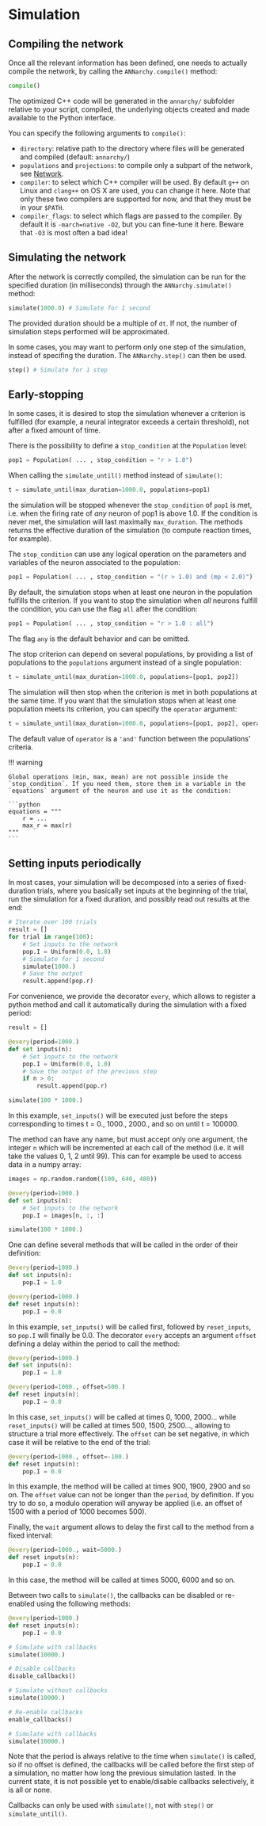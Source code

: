 # Simulation

## Compiling the network

Once all the relevant information has been defined, one needs to
actually compile the network, by calling the `ANNarchy.compile()`
method:

```python
compile()
```

The optimized C++ code will be generated in the `annarchy/` subfolder
relative to your script, compiled, the underlying objects created and
made available to the Python interface.

You can specify the following arguments to `compile()`:

-   `directory`: relative path to the directory where files will be
    generated and compiled (default: `annarchy/`)
-   `populations` and `projections`: to compile only a subpart of the
    network, see [Network](Network.md).
-   `compiler`: to select which C++ compiler will be used. By default
    `g++` on Linux and `clang++` on OS X are used, you can change it
    here. Note that only these two compilers are supported for now, and
    that they must be in your `$PATH`.
-   `compiler_flags`: to select which flags are passed to the compiler.
    By default it is `-march=native -O2`, but you can fine-tune it here.
    Beware that `-O3` is most often a bad idea!

## Simulating the network

After the network is correctly compiled, the simulation can be run for
the specified duration (in milliseconds) through the
`ANNarchy.simulate()` method:

```python
simulate(1000.0) # Simulate for 1 second
```

The provided duration should be a multiple of `dt`. If not, the number
of simulation steps performed will be approximated.

In some cases, you may want to perform only one step of the simulation,
instead of specifing the duration. The `ANNarchy.step()` can then be
used.

```python
step() # Simulate for 1 step
```

## Early-stopping

In some cases, it is desired to stop the simulation whenever a criterion
is fulfilled (for example, a neural integrator exceeds a certain
threshold), not after a fixed amount of time.

There is the possibility to define a `stop_condition` at the
`Population` level:

```python
pop1 = Population( ... , stop_condition = "r > 1.0")
```

When calling the `simulate_until()` method instead of `simulate()`:

```python
t = simulate_until(max_duration=1000.0, populations=pop1)
```

the simulation will be stopped whenever the `stop_condition` of `pop1`
is met, i.e. when the firing rate of *any* neuron of pop1 is above 1.0.
If the condition is never met, the simulation will last maximally
`max_duration`. The methods returns the effective duration of the
simulation (to compute reaction times, for example).

The `stop_condition` can use any logical operation on the parameters and
variables of the neuron associated to the population:

```python
pop1 = Population( ... , stop_condition = "(r > 1.0) and (mp < 2.0)")
```

By default, the simulation stops when at least one neuron in the
population fulfills the criterion. If you want to stop the simulation
when *all* neurons fulfill the condition, you can use the flag `all`
after the condition:

```python
pop1 = Population( ... , stop_condition = "r > 1.0 : all")
```

The flag `any` is the default behavior and can be omitted.

The stop criterion can depend on several populations, by providing a
list of populations to the `populations` argument instead of a single
population:

```python
t = simulate_until(max_duration=1000.0, populations=[pop1, pop2])
```

The simulation will then stop when the criterion is met in both
populations at the same time. If you want that the simulation stops when
at least one population meets its criterion, you can specify the
`operator` argument:

```python
t = simulate_until(max_duration=1000.0, populations=[pop1, pop2], operator='or')
```

The default value of `operator` is a `'and'` function between the
populations' criteria.

!!! warning

    Global operations (min, max, mean) are not possible inside the
    `stop_condition`. If you need them, store them in a variable in the
    `equations` argument of the neuron and use it as the condition:

    ```python
    equations = """
        r = ...
        max_r = max(r)
    """
    ```


## Setting inputs periodically

In most cases, your simulation will be decomposed into a series of
fixed-duration trials, where you basically set inputs at the beginning
of the trial, run the simulation for a fixed duration, and possibly read
out results at the end:

```python
# Iterate over 100 trials
result = []
for trial in range(100):
    # Set inputs to the network
    pop.I = Uniform(0.0, 1.0)
    # Simulate for 1 second
    simulate(1000.)
    # Save the output
    result.append(pop.r)
```

For convenience, we provide the decorator `every`, which allows to
register a python method and call it automatically during the simulation
with a fixed period:

```python
result = []

@every(period=1000.)
def set inputs(n):
    # Set inputs to the network
    pop.I = Uniform(0.0, 1.0)
    # Save the output of the previous step
    if n > 0:
        result.append(pop.r)

simulate(100 * 1000.)
```

In this example, `set_inputs()` will be executed just before the steps
corresponding to times t = 0., 1000., 2000., and so on until t = 100000.

The method can have any name, but must accept only one argument, the
integer `n` which will be incremented at each call of the method (i.e.
it will take the values 0, 1, 2 until 99). This can for example be used
to access data in a numpy array:

```python
images = np.random.random((100, 640, 480))

@every(period=1000.)
def set inputs(n):
    # Set inputs to the network
    pop.I = images[n, :, :]

simulate(100 * 1000.)
```

One can define several methods that will be called in the order of their
definition:

```python
@every(period=1000.)
def set inputs(n):
    pop.I = 1.0

@every(period=1000.)
def reset inputs(n):
    pop.I = 0.0
```

In this example, `set_inputs()` will be called first, followed by
`reset_inputs`, so `pop.I` will finally be 0.0. The decorator `every`
accepts an argument `offset` defining a delay within the period to call
the method:

```python
@every(period=1000.)
def set inputs(n):
    pop.I = 1.0

@every(period=1000., offset=500.)
def reset inputs(n):
    pop.I = 0.0
```

In this case, `set_inputs()` will be called at times 0, 1000, 2000\...
while `reset_inputs()` will be called at times 500, 1500, 2500\...,
allowing to structure a trial more effectively. The `offset` can be set
negative, in which case it will be relative to the end of the trial:

```python
@every(period=1000., offset=-100.)
def reset inputs(n):
    pop.I = 0.0
```

In this example, the method will be called at times 900, 1900, 2900 and
so on. The `offset` value can not be longer than the `period`, by
definition. If you try to do so, a modulo operation will anyway be
applied (i.e. an offset of 1500 with a period of 1000 becomes 500).

Finally, the `wait` argument allows to delay the first call to the
method from a fixed interval:

```python
@every(period=1000., wait=5000.)
def reset inputs(n):
    pop.I = 0.0
```

In this case, the method will be called at times 5000, 6000 and so on.

Between two calls to `simulate()`, the callbacks can be disabled or
re-enabled using the following methods:

```python
@every(period=1000.)
def reset inputs(n):
    pop.I = 0.0

# Simulate with callbacks
simulate(10000.)

# Disable callbacks
disable_callbacks()

# Simulate without callbacks
simulate(10000.)

# Re-enable callbacks
enable_callbacks()

# Simulate with callbacks
simulate(10000.)
```

Note that the period is always relative to the time when `simulate()` is
called, so if no offset is defined, the callbacks will be called before
the first step of a simulation, no matter how long the previous
simulation lasted. In the current state, it is not possible yet to
enable/disable callbacks selectively, it is all or none.

Callbacks can only be used with `simulate()`, not with `step()` or
`simulate_until()`.
